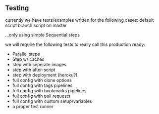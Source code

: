 ## Testing

currently we have tests/examples written for the following cases:
default script
branch script on master

...only using simple Sequential steps

we will require the following tests to really call this production ready: 

- Parallel steps
- Step w/ caches
- step with seperate images
- step with after-script
- step with deployment (heroku?)
- full config with clone options
- full config with tags pipelines
- full config with bookmarks pipelines
- full config with pull requests
- full config with custom setup/variables
- a proper test runner


